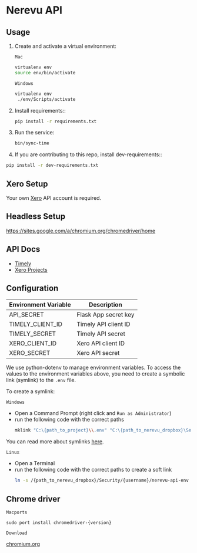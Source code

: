 # Nerevu API

## Usage

1. Create and activate a virtual environment:

    `Mac`

    ```bash
    virtualenv env
    source env/bin/activate
    ```

    `Windows`

    ```bash
    virtualenv env
     ./env/Scripts/activate
    ```

2. Install requirements::

    ```bash
    pip install -r requirements.txt
    ```

3. Run the service:

    ```bash
    bin/sync-time
    ```

4. If you are contributing to this repo, install dev-requirements::

```bash
pip install -r dev-requirements.txt
```

## Xero Setup

Your own [Xero](https://developer.xero.com/documentation/getting-started/getting-started-guide) API account is required.

## Headless Setup

https://sites.google.com/a/chromium.org/chromedriver/home

## API Docs

- [Timely](https://dev.timelyapp.com/)
- [Xero Projects](https://developer.xero.com/documentation/projects/projects)

## Configuration

Environment Variable | Description
---------------------|------------
API_SECRET | Flask App secret key
TIMELY_CLIENT_ID | Timely API client ID
TIMELY_SECRET | Timely API secret
XERO_CLIENT_ID | Xero API client ID
XERO_SECRET | Xero API secret

We use python-dotenv to manage environment variables. To access the values to the environment variables above, you need to create a symbolic link (symlink) to the `.env` file.

To create a symlink:

`Windows`

- Open a Command Prompt (right click and `Run as Administrator`)
- run the following code with the correct paths
    ```bash
    mklink "C:\{path_to_project}\\.env" "C:\{path_to_nerevu_dropbox}\Security\{username}\nerevu-api-env"
    ```

You can read more about symlinks [here](https://www.maketecheasier.com/create-symbolic-links-windows10/).

`Linux`

- Open a Terminal
- run the following code with the correct paths to create a soft link
    ```bash
    ln -s /{path_to_nerevu_dropbox}/Security/{username}/nerevu-api-env /{path_to_project}/.env
    ```

## Chrome driver

`Macports`

`sudo port install chromedriver-{version}`

`Download`

[chromium.org](https://sites.google.com/a/chromium.org/chromedriver/downloads)
